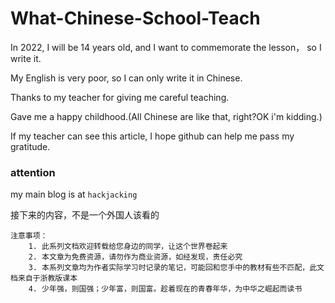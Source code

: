 # What-Chinese-School-Teach
In 2022, I will be 14 years old, and I want to commemorate the lesson， so I write it.

My English is very poor, so I can only write it in Chinese.

Thanks to my teacher for giving me careful teaching.

Gave me a happy childhood.(All Chinese are like that, right?OK i'm kidding.)

If my teacher can see this article, I hope github can help me pass my gratitude.

### attention
my main blog is at `hackjacking`

接下来的内容，不是一个外国人该看的
```
注意事项：
	1. 此系列文档欢迎转载给您身边的同学，让这个世界卷起来
	2. 本文章为免费资源，请勿作为商业资源，如经发现，责任必究
	3. 本系列文章均为作者实际学习时记录的笔记，可能回和您手中的教材有些不匹配，此文档来自于浙教版课本
	4. 少年强，则国强；少年富，则国富。趁着现在的青春年华，为中华之崛起而读书
```
